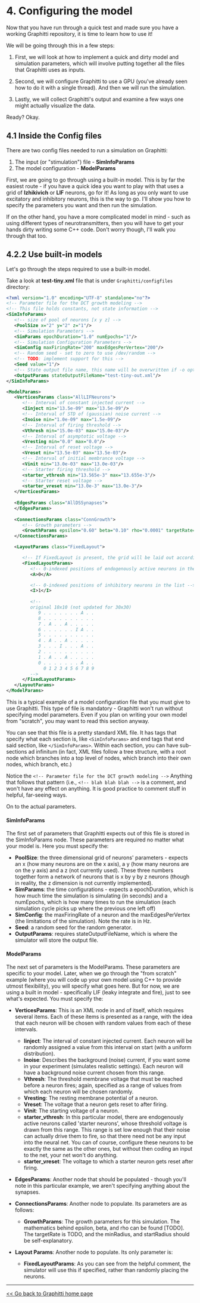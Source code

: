 # 4.  Configuring the model

Now that you have run through a quick test and made sure you have a working Graphitti repository, it is time to learn how to use it!

We will be going through this in a few steps:

1. First, we will look at how to implement a quick and dirty model and simulation parameters, which will involve putting together all the files that Graphitti uses as inputs.

2. Second, we will configure Graphitti to use a GPU (you've already seen how to do it with a single thread). And then we will run the simulation.

3. Lastly, we will collect Graphitti's output and examine a few ways one might actually visualize the data.

Ready? Okay.

## 4.1 Inside the Config files

There are two config files needed to run a simulation on Graphitti:

1. The input (or "stimulation") file - **SimInfoParams**
2. The model configuration - **ModelParams**

First, we are going to go through using a built-in model. This is by far the easiest route - if you have a quick idea you want to play with that uses a grid of **Izhikivich** or **LIF** neurons, go for it! As long as you only want to use excitatory and inhibitory neurons, this is the way to go. I'll show you how to specify the parameters you want and then run the simulation.

If on the other hand, you have a more complicated model in mind - such as using different types of neurotransmitters, then you will have to get your hands dirty writing some C++ code. Don't worry though, I'll walk you through that too.

## 4.2.2 Use built-in models

Let's go through the steps required to use a built-in model.

Take a look at **test-tiny.xml** file that is under  `Graphitti/configfiles`  directory: 

```xml
<?xml version="1.0" encoding="UTF-8" standalone="no"?>
<!-- Parameter file for the DCT growth modeling -->
<!-- This file holds constants, not state information -->
<SimInfoParams>
   <!-- size of pool of neurons [x y z] -->
   <PoolSize x="2" y="2" z="1"/>
   <!-- Simulation Parameters -->
   <SimParams epochDuration="1.0" numEpochs="1"/>
   <!-- Simulation Configuration Parameters -->
   <SimConfig maxFiringRate="200" maxEdgesPerVertex="200"/>
   <!-- Random seed - set to zero to use /dev/random -->
   <!-- TODO: implement support for this -->
   <Seed value="1"/>
   <!-- State output file name, this name will be overwritten if -o option is specified -->
   <OutputParams stateOutputFileName="test-tiny-out.xml"/>
</SimInfoParams>

<ModelParams>
   <VerticesParams class="AllLIFNeurons">
      <!-- Interval of constant injected current -->
      <Iinject min="13.5e-09" max="13.5e-09"/>
      <!-- Interval of STD of (gaussian) noise current -->
      <Inoise min="1.0e-09" max="1.5e-09"/>
      <!-- Interval of firing threshold -->
      <Vthresh min="15.0e-03" max="15.0e-03"/>
      <!-- Interval of asymptotic voltage -->
      <Vresting min="0.0" max="0.0"/>
      <!-- Interval of reset voltage -->
      <Vreset min="13.5e-03" max="13.5e-03"/>
      <!-- Interval of initial membrance voltage -->
      <Vinit min="13.0e-03" max="13.0e-03"/>
      <!-- Starter firing threshold -->
      <starter_vthresh min="13.565e-3" max="13.655e-3"/>
      <!-- Starter reset voltage -->
      <starter_vreset min="13.0e-3" max="13.0e-3"/>
   </VerticesParams>
   
   <EdgesParams class="AllDSSynapses">
   </EdgesParams>
   
   <ConnectionsParams class="ConnGrowth">
      <!-- Growth parameters -->
      <GrowthParams epsilon="0.60" beta="0.10" rho="0.0001" targetRate="1.9" minRadius="0.1" startRadius="0.4"/>
   </ConnectionsParams>

   <LayoutParams class="FixedLayout">

      <!-- If FixedLayout is present, the grid will be laid out according to the positions below, rather than randomly based on LsmParams -->
      <FixedLayoutParams>
         <!-- 0-indexed positions of endogenously active neurons in the list -->
         <A>0</A>

         <!-- 0-indexed positions of inhibitory neurons in the list -->
         <I>1</I>
        
         <!--
         original 10x10 (not updated for 30x30)
            9 . . . . . . . A . .
            8 . . . . . . . . . .
            7 . A . . A . . . . .
            6 . . . . . . I A . .
            5 . . . . . . . . . .
            4 . A . . A . . . . .
            3 . . . I . . . A . .
            2 . . . . . . . . . .
            1 . A . . A . . . . .
            0 . . . . . . . A . .
              0 1 2 3 4 5 6 7 8 9
         -->
      </FixedLayoutParams>
   </LayoutParams>
</ModelParams>
```

This is a typical example of a model configuration file that you must give to use Graphitti. This type of file is mandatory - Graphitti won't run without specifying model parameters. Even if you plan on writing your own model from "scratch", you may want to read this section anyway.

You can see that this file is a pretty standard XML file. It has tags that specify what each section is, like `<SimInfoParams>` and end tags that end said section, like `</SimInfoParams>`. Within each section, you can have sub-sections ad infinitum (in fact, XML files follow a tree structure, with a root node which branches into a top level of nodes, which branch into their own nodes, which branch, etc.)

Notice the `<!-- Parameter file for the DCT growth modeling -->` Anything that follows that pattern (i.e., `<!-- blah blah blah -->` is a comment, and won't have any effect on anything. It is good practice to comment stuff in helpful, far-seeing ways.

On to the actual parameters.

#### SimInfoParams

The first set of parameters that Graphitti expects out of this file is stored in the SimInfoParams node. These parameters are required no matter what your model is. Here you must specify the:

* **PoolSize**: the three dimensional grid of neurons' parameters - expects an x (how many neurons are on the x axis), a y (how many neurons are on the y axis) and a z (not currently used). These three numbers together form a network of neurons that is x by y by z neurons (though in reality, the z dimension is not currently implemented).
* **SimParams**: the time configurations - expects a epochDuration, which is how much time the simulation is simulating (in seconds) and a numEpochs, which is how many times to run the simulation (each simulation cycle picks up where the previous one left off)
* **SimConfig**: the maxFiringRate of a neuron and the maxEdgesPerVertex (the limitations of the simulation). Note the rate is in Hz.
* **Seed**: a random seed for the random generator.
* **OutputParams**: requires stateOutputFileName, which is where the simulator will store the output file.

#### ModelParams

The next set of parameters is the ModelParams. These parameters are specific to your model. Later, when we go through the "from scratch" example (where you will code up your own model using C++ to provide utmost flexibility), you will specify what goes here. But for now, we are using a built in model - specifically LIF (leaky integrate and fire), just to see what's expected. You must specify the:

* **VerticesParams**: This is an XML node in and of itself, which requires several items. Each of these items is presented as a range, with the idea that each neuron will be chosen with random values from each of these intervals.
    + **Iinject**: The interval of constant injected current. Each neuron will be randomly assigned a value from this interval on start (with a uniform distribution).
    + **Inoise**: Describes the background (noise) current, if you want some in your experiment (simulates realistic settings). Each neuron will have a background noise current chosen from this range.
    + **Vthresh**: The threshold membrane voltage that must be reached before a neuron fires; again, specified as a range of values from which each neuron will be chosen randomly.
    + **Vresting**: The resting membrane potential of a neuron.
    + **Vreset**: The voltage that a neuron gets reset to after firing.
    + **Vinit**: The starting voltage of a neuron.
    + **starter_vthresh**: In this particular model, there are endogenously active neurons called 'starter neurons', whose threshold voltage is drawn from this range. This range is set low enough that their noise can actually drive them to fire, so that there need not be any input into the neural net. You can of course, configure these neurons to be exactly the same as the other ones, but without then coding an input to the net, your net won't do anything.
    + **starter_vreset**: The voltage to which a starter neuron gets reset after firing.

* **EdgesParams**: Another node that should be populated - though you'll note in this particular example, we aren't specifying anything about the synapses.

* **ConnectionsParams**: Another node to populate. Its parameters are as follows:
    + **GrowthParams**: The growth parameters for this simulation. The mathematics behind epsilon, beta, and rho can be found [TODO]. The targetRate is TODO, and the minRadius, and startRadius should be self-explanatory.

* **Layout Params**: Another node to populate. Its only parameter is:
    + **FixedLayoutParams**: As you can see from the helpful comment, the simulator will use this if specified, rather than randomly placing the neurons.


---------
[<< Go back to Graphitti home page](http://uwb-biocomputing.github.io/Graphitti/)